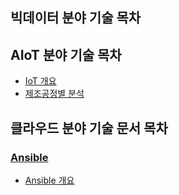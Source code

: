 ## 빅데이터 분야 기술 목차   

## AIoT 분야 기술 목차   

* [IoT 개요](https://github.com/dataignitelab/cloud_docs/blob/main/AIoT/)   
* [제조공정별 분석](https://github.com/dataignitelab/cloud_docs/blob/main/Manufacturing_Process/)


## 클라우드 분야 기술 문서 목차

### [Ansible](https://github.com/dataignitelab/cloud_docs/blob/main/ansible)
* [Ansible 개요](https://github.com/dataignitelab/cloud_docs/blob/main/ansible/01_ansible_개요.md)

